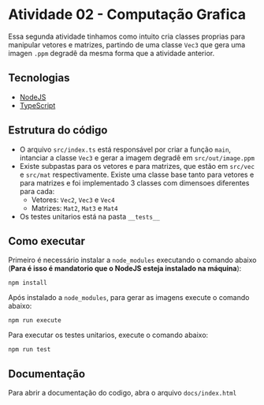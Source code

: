 # Atividade 02 - Computação Grafica

Essa segunda atividade tinhamos como intuito cria classes proprias para manipular vetores e matrizes, partindo de uma classe `Vec3` que gera uma imagen `.ppm` degradê da mesma forma que a atividade anterior.

## Tecnologias

- [NodeJS](https://nodejs.org/)
- [TypeScript](https://www.typescriptlang.org/)

## Estrutura do código

- O arquivo `src/index.ts` está responsável por criar a função `main`, intanciar a classe `Vec3` e gerar a imagem degradê em `src/out/image.ppm`
- Existe subpastas para os vetores e para matrizes, que estão em `src/vec` e `src/mat` respectivamente. Existe uma classe base tanto para vetores e para matrizes e foi implementado 3 classes com dimensoes diferentes para cada:
  - Vetores: `Vec2`, `Vec3` e `Vec4`
  - Matrizes: `Mat2`, `Mat3` e `Mat4`
- Os testes unitarios está na pasta `__tests__`

## Como executar

Primeiro é necessário instalar a `node_modules` executando o comando abaixo (**Para é isso é mandatorio que o NodeJS esteja instalado na máquina**):

```
npm install
```

Após instalado a `node_modules`, para gerar as imagens execute o comando abaixo:

```
npm run execute
```

Para executar os testes unitarios, execute o comando abaixo:

```
npm run test
```

## Documentação

Para abrir a documentação do codigo, abra o arquivo `docs/index.html`
